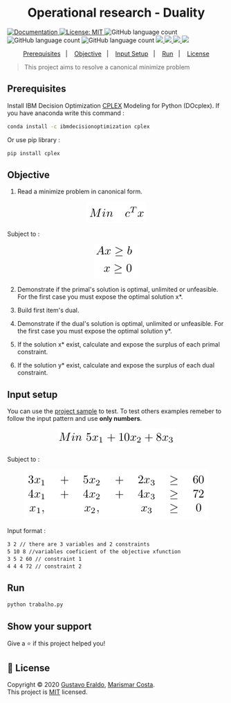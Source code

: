 <h1 align="center">Operational research - Duality</h1>
<p>
  <a href="(https://cdn.rawgit.com/IBMDecisionOptimization/docplex-doc/2.0.15/docs/mp/index.html)" target="_blank">
    <img alt="Documentation" src="https://img.shields.io/badge/documentation-yes-brightgreen.svg" />
  </a>
  <a href="(https://github.com/EraldoCi/operational-research/blob/master/LICENSE)" target="_blank">
    <img alt="License: MIT" src="https://img.shields.io/github/license/EraldoCi/operational-research" />
  </a>

  <img alt="GitHub language count" src="https://img.shields.io/github/languages/top/marismarcosta/wireless-network?color=cd7f32" />
  <img alt="GitHub language count" src="https://img.shields.io/github/last-commit/marismarcosta/wireless-network?color=78866b" />
  <img alt="GitHub language count" src="https://img.shields.io/github/repo-size/marismarcosta/wireless-network?color=ffa07a" />
  <a href="https://github.com/marismarcosta">
    <img src="https://img.shields.io/badge/github-marismarcosta-7159C1?logo=GitHub"/>
  </a>
  <a href="https://github.com/EraldoCi">
    <img src="https://img.shields.io/badge/github-gustavoeraldo-7159C1?logo=GitHub"/>
  </a>
  <a href="https://www.linkedin.com/in/marismarcosta/">
    <img src="https://img.shields.io/badge/linkedin-marismarcosta-blue?logo=linkedin"/>
  </a>
  <a href="https://www.linkedin.com/in/gustavoeraldo/">
    <img src="https://img.shields.io/badge/linkedin-gustavoeraldo-blue?logo=linkedin"/>
  </a>
</p>

<p align="center">
  <a href="#prerequisites">Prerequisites</a>&nbsp;&nbsp;&nbsp;|&nbsp;&nbsp;&nbsp;
  <a href="#objective">Objective</a>&nbsp;&nbsp;&nbsp;|&nbsp;&nbsp;&nbsp;
  <a href="#input-setup">Input Setup</a>&nbsp;&nbsp;&nbsp;|&nbsp;&nbsp;&nbsp;
  <a href="#run">Run</a>&nbsp;&nbsp;&nbsp;|&nbsp;&nbsp;&nbsp;
  <a href="#License">License</a>
</p>

> This project aims to resolve a canonical minimize problem

## Prerequisites

Install IBM Decision Optimization [CPLEX](http://ibmdecisionoptimization.github.io/docplex-doc/getting_started.html) Modeling for Python (DOcplex). If you have anaconda write this command :

```sh
conda install -c ibmdecisionoptimization cplex
```

Or use pip library :

```sh
pip install cplex
```

## Objective

1. Read a minimize problem in canonical form.

<!-- ![teste](canonical.png "canonical") -->
<p align="center">
  <img src=".github/canonical.png"></img>
  <p>Subject to :</p>
</p>

<p align="center">
  <img src=".github/subject.png"></img>
</p>

 
2. Demonstrate if the primal's solution is optimal, unlimited or unfeasible. For the first case you must expose the optimal solution x*.

3. Build first item's dual.

4.  Demonstrate if the dual's solution is optimal, unlimited or unfeasible. For the first case you must expose the optimal solution y*.

5. If the solution x* exist, calculate and expose the surplus of each primal constraint.


6. If the solution y* exist, calculate and expose the surplus of each dual constraint.

<!-- 7. Caso existam as soluções x ∗ e y ∗ , exiba, para cada restrição do primal, o produto entre o excesso calculado e o valor da variável dual associada.

8. Caso existam as soluções x ∗ e y ∗ , exiba, para cada restrição do dual, o produto entre a folga calculada e o valor da variável primal associada. -->


## Input setup

You can use the [project sample](https://github.com/EraldoCi/operational-research/blob/master/project-1/problema.txt "problema.txt") to test. To test others examples remeber to follow the input pattern and use **only numbers**.

<p align="center">
  <img src=".github/objective-func.png">
</p>

Subject to :

<p align="center">
  <img src=".github/constraints.png">
</p>

Input format :

```sh
3 2 // there are 3 variables and 2 constraints
5 10 8 //variables coeficient of the objective xfunction
3 5 2 60 // constraint 1
4 4 4 72 // constraint 2
```


## Run

```sh
python trabalho.py
```


## Show your support

Give a ⭐️ if this project helped you!

## 📝 License

Copyright © 2020 [Gustavo Eraldo](https://github.com/EraldoCi), [Marismar Costa](https://github.com/marismarcosta).<br />
This project is [MIT]((https://github.com/EraldoCi/operational-research/blob/master/LICENSE)) licensed.
